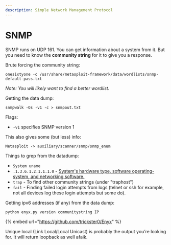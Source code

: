 ```yaml
---
description: Simple Network Management Protocol
---
```


# SNMP

SNMP runs on UDP 161. You can get information about a system from it. But you need to know the **community string** for it to give you a response.&#x20;

Brute forcing the community string:&#x20;

```
onesixtyone -c /usr/share/metasploit-framework/data/wordlists/snmp-default-pass.txt
```

_Note: You will likely want to find a better wordlist._

Getting the data dump:

```
snmpwalk -Os -v1 -c > snmpout.txt
```

Flags:

* `-v1` specifies SNMP version 1

This also gives some (but less) info:&#x20;

```
Metasploit -> auxiliary/scanner/snmp/snmp_enum
```

Things to grep from the datadump:&#x20;

* `System uname`
* `.1.3.6.1.2.1.1.1.0` - [System's hardware type, software operating-system, and networking software.](https://oidref.com/1.3.6.1.2.1.1.1)
* `trap` - To find other community strings (under "traphost")
* `fail` - Finding failed login attempts from logs (telnet or ssh for example, not all devices log these login attempts but some do).&#x20;

Getting ipv6 addresses (if any) from the data dump:&#x20;

```
python enyx.py version communitystring IP
```

{% embed url="https://github.com/trickster0/Enyx" %}

Unique local (Link Local/Local Unicast) is probably the output you’re looking for. It will return loopback as well afaik.
